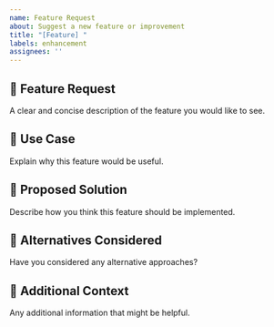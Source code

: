 ```yaml
---
name: Feature Request
about: Suggest a new feature or improvement
title: "[Feature] "
labels: enhancement
assignees: ''
---
```


## 🚀 Feature Request
A clear and concise description of the feature you would like to see.

## 🎯 Use Case
Explain why this feature would be useful.

## 🔄 Proposed Solution
Describe how you think this feature should be implemented.

## 🤔 Alternatives Considered
Have you considered any alternative approaches?

## 📝 Additional Context
Any additional information that might be helpful.